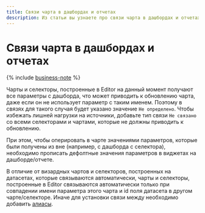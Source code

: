 ```yaml
---
title: Связи чарта в дашбордах и отчетах
description: Из статьи вы узнаете про связи чарта в дашбордах и отчетах.
---
```


# Связи чарта в дашбордах и отчетах


{% include [business-note](../../../_includes/datalens/datalens-functionality-available-business-note.md) %}


Чарты и селекторы, построенные в Editor на данный момент получают все параметры с дашборда, что может приводить к обновлению чарта, даже если он не использует параметр с таким именем. Поэтому в связях для такого случая будет указано значение `Не определено`. Чтобы избежать лишней нагрузки на источники, добавьте тип связи `Не связано` со всеми селекторами и чартами, которые не должны приводить к обновлению.

При этом, чтобы оперировать в чарте значениями параметров, которые были получены из вне (например, с дашборда с селектора), необходимо прописать дефолтные значения параметров в виджетах на дашборде/отчете.

В отличие от визардных чартов и селекторов, построенных на датасетах, которые связываются автоматически, чарты и селекторы, построенные в Editor связываются автоматически только при совпадении имени параметра этого чарта и id поля датасета в другом чарте/селекторе. Иначе для установки связи между необходимо добавить [алиасы](../../dashboard/link.md#alias).